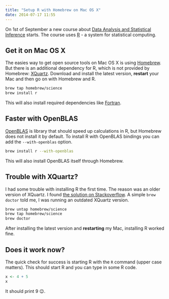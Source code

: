 ```yaml
---
title: "Setup R with Homebrew on Mac OS X"
date: 2014-07-17 11:55
---
```


On 1st of September a new course about
[Data Analysis and Statistical Inference](https://www.coursera.org/course/statistics)
starts. The course uses [R](http://www.r-project.org/) - a system for
statistical computing.

Get it on Mac OS X
------------------

The easies way to get open source tools on Mac OS X is using
[Homebrew](http://brew.sh/). But there is an additional dependency for R, which
is not provided by Homebrew: [XQuartz](https://xquartz.macosforge.org/landing/).
Download and install the latest version, **restart** your Mac and then go on
with Homebrew and R.

```sh
brew tap homebrew/science
brew install r
```

This will also install required dependencies like
[Fortran](http://en.wikipedia.org/wiki/Fortran).

Faster with OpenBLAS
--------------------

[OpenBLAS](http://www.openblas.net) is library that should speed up calculations
in R, but Homebrew does not install it by default. To install R with OpenBLAS
bindings you can add the `--with-openblas` option.

```sh
brew install r --with-openblas
```

This will also install OpenBLAS itself through Homebrew.

Trouble with XQuartz?
---------------------

I had some trouble with installing R the first time. The reason was an older
version of XQuartz. I found
[the solution on Stackoverflow](http://stackoverflow.com/questions/20457290/installing-r-with-homebrew/20457381#20457381).
A simple `brew doctor` told me, I was running an outdated XQuartz version.

```sh
brew untap homebrew/science
brew tap homebrew/science
brew doctor
```

After installing the latest version and **restarting** my Mac, installing R
worked fine.

Does it work now?
-----------------

The quick check for success is starting R with the `R` command (upper case
matters). This should start R and you can type in some R code.

```r
x <- 4 + 5
x
```

It should print 9 😉.
